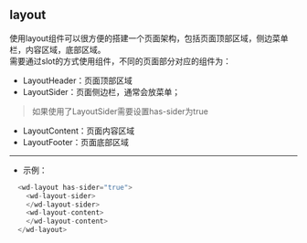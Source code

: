 ## layout
使用layout组件可以很方便的搭建一个页面架构，包括页面顶部区域，侧边菜单栏，内容区域，底部区域。   
需要通过slot的方式使用组件，不同的页面部分对应的组件为：
* LayoutHeader：页面顶部区域
* LayoutSider：页面侧边栏，通常会放菜单；
> 如果使用了LayoutSider需要设置has-sider为true
* LayoutContent：页面内容区域
* LayoutFooter：页面底部区域
***
* 示例：
```javascript
  <wd-layout has-sider="true">
    <wd-layout-sider>
    </wd-layout-sider>
    <wd-layout-content>
    </wd-layout-content>
  </wd-layout>
```
